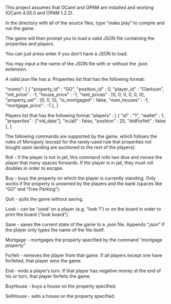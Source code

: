 This project assumes that OCaml and OPAM are installed and working (OCaml 4.05.0 and OPAM 1.2.2).

In the directory with all of the source files, type “make play” to compile and run the game.

The game will then prompt you to load a valid JSON file containing the properties and players.

You can just press enter if you don't have a JSON to load.

You may input a the name of the JSON file with or without the .json extension.

A valid json file has a:
  Properties list that has the following format:

  "rooms": [
  {
  "property_id" : "GO",
  "position_id" : 0,
  "player_id" : "Clarkson",
  "init_price" : -1,
  "house_price" : -1,
  "rent_prices" : [0, 0, 0, 0, 0, 0],
  "property_set" : [0, 0, 0],
  "is_mortgaged" : false,
  "num_houses" : -1,
  "mortgage_price" : -1
  },
  ]

  Players list that has the following format
  "players" : [
  {
  "id" : "1",
  "wallet" : 1,
  "properties" : ["vld_date"],
  "inJail" : false,
  "position" : 25,
  "didForfeit" : false
  },
  ]



The following commands are supported by the game, which follows the rules of Monopoly (except for the rarely-used rule that properties not bought upon landing are auctioned to the rest of the players):

Roll - if the player is not in jail, this command rolls two dice and moves the player that many spaces forwards.  If the player is in jail, they must roll doubles in order to escape.

Buy - buys the property on which the player is currently standing.  Only works if the property is unowned by the players and the bank (spaces like “GO” and “Free Parking”).

Quit - quits the game without saving.

Look - can be “used’ on a player (e.g. “look 1”) or on the board in order to print the board (“look board”).

Save - saves the current state of the game to a .json file.  Appends “.json” if the player only types the name of the file itself.

Mortgage - mortgages the property specified by the command “mortgage *property*”

Forfeit - removes the player from that game.  If all players except one have forfeited, that player wins the game.

End - ends a player’s turn.  If that player has negative money at the end of his or turn, that player forfeits the game.

BuyHouse - buys a house on the property specified.

SellHouse - sells a house on the property specified.
